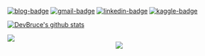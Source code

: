 [![blog-badge](http://img.shields.io/badge/-Blog-black?logo=github)](https://devbruce.github.io/)
[![gmail-badge](https://img.shields.io/badge/-Gmail-blueviolet?logo=gmail)](mailto:bruce93k@gmail.com)
[![linkedin-badge](https://img.shields.io/badge/-LinkedIn-blue?logo=linkedin)](https://www.linkedin.com/in/devbruce/)
[![kaggle-badge](https://img.shields.io/badge/-Kaggle-gray?logo=kaggle)](https://www.kaggle.com/devbruce)

[![DevBruce's github stats](https://github-readme-stats.vercel.app/api?username=devbruce&show_icons=true&hide=issues)](https://github.com/anuraghazra/github-readme-stats)

<a href="https://github.com/anuraghazra/github-readme-stats">
  <img src="https://github-readme-stats.vercel.app/api/top-langs/?username=devbruce&hide=jupyter notebook&layout=compact" />
</a>

<div align="center">
<a href="https://hits.seeyoufarm.com"><img src="https://hits.seeyoufarm.com/api/count/incr/badge.svg?url=https%3A%2F%2Fgithub.com%2Fdevbruce&count_bg=%2350D12A&title_bg=%23555555&icon=&icon_color=%23E7E7E7&title=hits&edge_flat=false"/></a>
</div>
